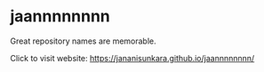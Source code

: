 # jaannnnnnnn
Great repository names are memorable.

Click to visit website: https://jananisunkara.github.io/jaannnnnnnn/
